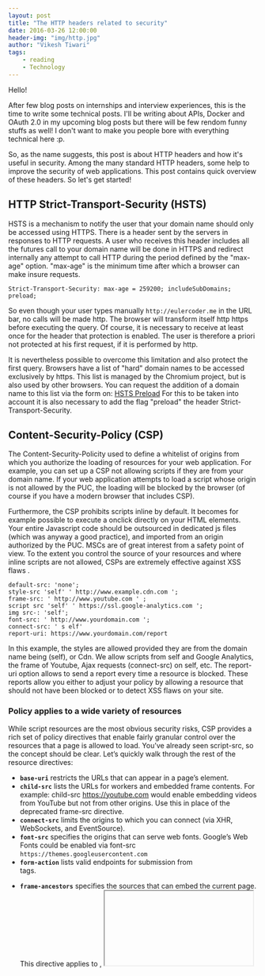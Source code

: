 ```yaml
---
layout: post 
title: "The HTTP headers related to security"
date: 2016-03-26 12:00:00
header-img: "img/http.jpg"
author: "Vikesh Tiwari"
tags:
    - reading
    - Technology
---
```



Hello!

After few blog posts on internships and interview experiences, this is the time to write some technical posts. I'll be writing about APIs, Docker and OAuth 2.0 in my upcoming blog posts but there will be few rendom funny stuffs as well! I don't want to make you people bore with everything technical here :p. 

So, as the name suggests, this post is about HTTP headers and how it's useful in security. Among the many standard HTTP headers, some help to improve the security of web applications. This post contains quick overview of these headers. So let's get started!

## HTTP Strict-Transport-Security (HSTS)

HSTS is a mechanism to notify the user that your domain name should only be accessed using HTTPS. There is a header sent by the servers in responses to HTTP requests. A user who receives this header includes all the futures call to your domain name will be done in HTTPS and redirect internally any attempt to call HTTP during the period defined by the "max-age" option. "max-age" is the minimum time after which a browser can make insure requests.

```Strict-Transport-Security: max-age = 259200; includeSubDomains; preload;```

So even though your user types manually ```http://eulercoder.me``` in the URL bar, no calls will be made http. The browser will transform itself http https before executing the query. Of course, it is necessary to receive at least once for the header that protection is enabled. The user is therefore a priori not protected at his first request, if it is performed by http.

It is nevertheless possible to overcome this limitation and also protect the first query. Browsers have a list of "hard" domain names to be accessed exclusively by https. This list is managed by the Chromium project, but is also used by other browsers. You can request the addition of a domain name to this list via the form on: <a href="https://hstspreload.appspot.com/" target="_blank">HSTS Preload</a>
For this to be taken into account it is also necessary to add the flag "preload" the header Strict-Transport-Security.

## Content-Security-Policy (CSP) 

The Content-Security-Policity used to define a whitelist of origins from which you authorize the loading of resources for your web application. For example, you can set up a CSP not allowing scripts if they are from your domain name. If your web application attempts to load a script whose origin is not allowed by the PUC, the loading will be blocked by the browser (of course if you have a modern browser that includes CSP).

Furthermore, the CSP prohibits scripts inline by default. It becomes for example possible to execute a onclick directly on your HTML elements. Your entire Javascript code should be outsourced in dedicated js files (which was anyway a good practice), and imported from an origin authorized by the PUC.
MSCs are of great interest from a safety point of view. To the extent you control the source of your resources and where inline scripts are not allowed, CSPs are extremely effective against XSS flaws .

```Content-Security-Policy: 
default-src: 'none'; 
style-src 'self' ' http://www.example.cdn.com '; 
frame-src: ' http://www.youtube.com ' ; 
script src 'self' ' https://ssl.google-analytics.com '; 
img src-: 'self'; 
font-src: ' http://www.yourdomain.com '; 
connect-src: ' s elf' 
report-uri: https://www.yourdomain.com/report
```
In this example, the styles are allowed provided they are from the domain name being (self), or Cdn. We allow scripts from self and Google Analytics, the frame of Youtube, Ajax requests (connect-src) on self, etc. The report-uri option allows to send a report every time a resource is blocked. These reports allow you either to adjust your policy by allowing a resource that should not have been blocked or to detect XSS flaws on your site.

### Policy applies to a wide variety of resources

While script resources are the most obvious security risks, CSP provides a rich set of policy directives that enable fairly granular control over the resources that a page is allowed to load. You’ve already seen script-src, so the concept should be clear. Let’s quickly walk through the rest of the resource directives:

- **```base-uri```** restricts the URLs that can appear in a page’s <base> element.
- **```child-src```** lists the URLs for workers and embedded frame contents. For example: child-src https://youtube.com would enable embedding videos from YouTube but not from other origins. Use this in place of the deprecated frame-src directive.
- **```connect-src```** limits the origins to which you can connect (via XHR, WebSockets, and EventSource).
- **```font-src```** specifies the origins that can serve web fonts. Google’s Web Fonts could be enabled via font-src ```https://themes.googleusercontent.com```
- **```form-action```** lists valid endpoints for submission from <form> tags.
- **```frame-ancestors```** specifies the sources that can embed the current page. This directive applies to <frame>, <iframe>, <embed>, and <applet> tags. This directive cant be used in <meta> tags and applies only to non-HTML resources.
frame-src deprecated. Use child-src instead.
- **```img-src```** defines the origins from which images can be loaded.
- **```media-src```** restricts the origins allowed to deliver video and audio.
- **```object-src```** allows control over Flash and other plugins.
- **```plugin-types```** limits the kinds of plugins a page may invoke.
- **```report-uri```** specifies a URL where a browser will send reports when a content security policy is violated. This directive cant be used in <meta> tags.
- **```style-src```** is script-src’s counterpart for stylesheets.
- **```upgrade-insecure-requests```** Instructs user agents to rewrite URL schemes, changing HTTP to HTTPS. This directive is for web sites with large numbers of old URLs that need to be rewritten.

## Public-Key-Pin

When you access a website https, your browser checks the validity of the certificate of the domain name, up the chain of certificate authorities that issued the certificate, to find an authority in which he trusts.

This fundamental principle of public key architecture (PKI) assumes that you trust to a number of certification authorities. Unfortunately, it is not uncommon for forged certificates issued by authorities is "trusted". In September 2015, fake certificates google.com EV (extended validation) have circulated .
Public-Key-Pin is a header sent in the HTTP responses. It can send the user the hash of the public key of your certificate. When a client receives the header, it is known that during the time specified by the max-age option, it will only trust this certificate. Any other certificate will generate a security exception.

```Public-Key-Pin: max-age = 259200; pin-sha256 = "426df4d6 ... .fdf / BACC ="```

Rather than specifying the hash of your certificate, it is also possible to send the hash of the certificate from a certification authority. In this way, only certificates signed by that certificate authority be accepted.

Like the header HSTS, users are unprotected during the first call. And in the same way, you can ask Google to add the hash desired "hard" in Chrome .
Before implementing this header, it seems necessary to assess potential risks. What will happen if the private key of your server is corrupted, and you impose a renewal certificate with public key change? From this point of view, providing the hash of the public key of a certificate authority appears more flexible, to the extent that you can make the certificate of renewal without disturbing your users, as you go through the same certification authority.

## X-Frame-Options

Iframes are commonly used to implement attacks "clickjacking". It is possible for an attacker to superimpose an invisible iframe (opacity 0) over a classic page. When a user attempts to click on a visible part of the page, click on the actually iframe and can be caused to perform unwanted actions (liker a Facebook post, retweet a message ...). You will find here an example implementation on Twitter .
The header X-Frame-Options to restrict the display of your site within an iframe:

```X-Frame-Options: deny```

## X-Content-Type-Options

Some browsers (IE) enable automatic format detection of a file from its content. This allows particularly to interpret correctly files with mime-type is incorrectly entered in the HTTP response.
This nevertheless poses a safety concern to the extent that we can in this way to execute the browser code that is not meant to be executable.

```X-Content-Type-Options: NOSNIFF```

The header X-Content-Type-Options tells the browser to rely exclusively on mime-type returned in the HTTP response, and never try to deduce the mime-type from the file contents.

## X-XSS-Protection

This header is used by newer browsers, and enables an automatic detection of XSS flaws.
When this option is enabled, the browser will try to detect whether certain sensitive data in settings are made as shown in the page. If this is the case, the browser will block the rendering of the page.

```X-XSS-Protection: 1; mode = block```

This header is used with care, to the extent possible false positives could be very disadvantageous to your site.
It is also possible to activate a "report" that in addition to blocking the page allows you to send a report to each flaw found.
X-XSS-Protection: 1; report = http://site.com/report

## Conclusion

These HTTP headers can improve significantly the security of your web applications. Some of them are still handled with care and it is necessary to assess potential risks before using them. It is important to remember that these headers will have no effect for browsers that support, and will be ignored by others. They are therefore an additional layer of security for some of your users, but not enough in themselves -Same. It therefore remains necessary to apply the usual security best practices.


